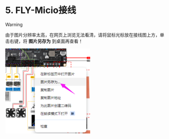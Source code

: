 # 5. FLY-Micio接线

> [!WARNING]
>
> 由于图片分辨率太高，在网页上浏览无法看清，请将鼠标光标放在接线图上方，单击右键，将 **图片另存为** 到桌面再查看！

<img src="../../images/boards/fly_d7/save.png" alt="save" style="zoom:90%;" />



